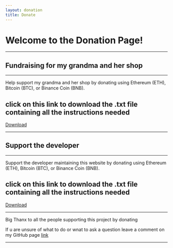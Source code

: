 ```yaml
---
layout: donation
title: Donate
---
```


# Welcome to the Donation Page!

---
## Fundraising for my grandma and her shop
---

Help support my grandma and her shop by donating using Ethereum (ETH), Bitcoin (BTC), or Binance Coin (BNB).

## click on this link to download the .txt file containing all the instructions needed
[Download](https://drive.google.com/file/d/1Egjks3qZnY8wQ9-oUcpIc1M7tdqEzAow/view?usp=drivesdk)

---
## Support the developer
---
Support the developer maintaining this website by donating using Ethereum (ETH), Bitcoin (BTC), or Binance Coin (BNB).

## click on this link to download the .txt file containing all the instructions needed
[Download](https://drive.google.com/file/d/1EewzBlWPzlgRPFUhsdQgiYr8_DH7Wytw/view?usp=drivesdk)

---
Big Thanx to all the people supporting this project by donating

If u are unsure of what to do or wnat to ask a question leave a comment on my GitHub page [link](https://github.com/Electroboy15/Chat-and-info-for-Takway.shop/discussions/1#discussion-6864775)

---


